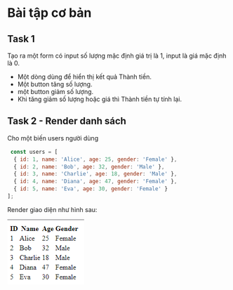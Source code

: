 # Bài tập cơ bản

## Task 1

Tạo ra một form có input số lượng mặc định giá trị là 1, input là giá mặc định là 0.

* Một dòng dùng để hiển thị kết quả Thành tiền.
* Một button tăng số lượng.
* một button giảm số lượng.
* Khi tăng giảm số lượng hoặc giá thì Thành tiền tự tính lại.



## Task 2 - Render danh sách

Cho một biến users người dùng

```js
 const users = [
  { id: 1, name: 'Alice', age: 25, gender: 'Female' },
  { id: 2, name: 'Bob', age: 32, gender: 'Male' },
  { id: 3, name: 'Charlie', age: 18, gender: 'Male' },
  { id: 4, name: 'Diana', age: 47, gender: 'Female' },
  { id: 5, name: 'Eva', age: 30, gender: 'Female' }
];

```

Render giao diện như hình sau:

![](hw2-1.png)

